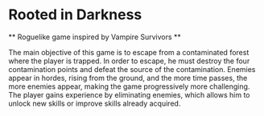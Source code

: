 # Rooted in Darkness
** Roguelike game inspired by Vampire Survivors **

The main objective of this game is to escape from a contaminated forest where the player is trapped. 
In order to escape, he must destroy the four contamination points and defeat the source of the 
contamination. Enemies appear in hordes, rising from the ground, and the more time passes, the more 
enemies appear, making the game progressively more challenging. The player gains experience by 
eliminating enemies, which allows him to unlock new skills or improve skills already acquired. 

